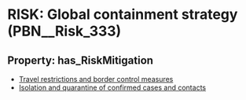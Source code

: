 # RISK: __Global containment strategy__ (PBN__Risk_333)

## Property: has_RiskMitigation

* [Travel restrictions and border control measures](PBN__RiskMitigation_437)
* [Isolation and quarantine of confirmed cases and contacts](PBN__RiskMitigation_438)

